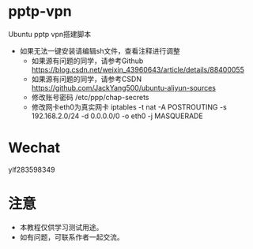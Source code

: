 # pptp-vpn
Ubuntu pptp vpn搭建脚本
* 如果无法一键安装请编辑sh文件，查看注释进行调整
  * 如果源有问题的同学，请参考Github https://blog.csdn.net/weixin_43960643/article/details/88400055
  * 如果源有问题的同学，请参考CSDN https://github.com/JackYang500/ubuntu-aliyun-sources
  * 修改账号密码 /etc/ppp/chap-secrets
  * 修改网卡eth0为真实网卡 iptables -t nat -A POSTROUTING -s 192.168.2.0/24 -d 0.0.0.0/0 -o eth0 -j MASQUERADE
  
# Wechat
ylf283598349
# 注意
* 本教程仅供学习测试用途。
* 如有问题，可联系作者一起交流。
